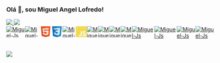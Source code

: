 ### Olá 👋, sou Miguel Angel Lofredo! 

<div>
  <a href='https://github.com/miguellofredo85'>
     <img height="180em" src="https://github-readme-stats.vercel.app/api?username=miguellofredo85&show_icons=true&theme=dark&include_all_commits=true&count_private=true"/>
  <img height="180em" src="https://github-readme-stats.vercel.app/api/top-langs/?username=miguellofredo85&layout=compact&langs_count=16&theme=dark"/>
</div>

  <div style="display: flex"><br>
    <img align="center" alt="Miguel-Js" height="30" width="50" src="https://miro.medium.com/max/1200/1*iAThFn7tn8mTyQFv0szo2w.jpeg">
    <img align="center" alt="Miguel-Js" height="30" width="40" src="https://www.macobserver.com/wp-content/uploads/2019/05/workfeatured-GitHub-2.png?ezimgfmt=rs%3Adevice%2Frscb1-1">
    <img align="center" alt="Miguel-HTML" height="30" width="40" src="https://raw.githubusercontent.com/devicons/devicon/master/icons/html5/html5-original.svg">
    <img align="center" alt="Miguel-CSS" height="30" width="40" src="https://raw.githubusercontent.com/devicons/devicon/master/icons/css3/css3-original.svg">
    <img align="center" alt="Miguel-CSS" height="30" width="35" src="https://www.drupal.org/files/project-images/bootstrap5.jpeg">
    <img align="center" alt="Miguel-Js" height="30" width="40" src="https://raw.githubusercontent.com/devicons/devicon/master/icons/javascript/javascript-plain.svg">
    <img align="center" alt="Miguel-Js" height="30" width="30" src="https://cdn.freebiesupply.com/logos/large/2x/jest-logo-png-transparent.png">
     <img align="center" alt="Miguel-Js" height="30" width="30" src="https://cdn-icons-png.flaticon.com/128/1260/1260667.png">
    <img align="center" alt="Miguel-Js" height="30" width="30" src="https://testing-library.com/img/octopus-64x64.png">
     <img align="center" alt="Miguel-Js" height="30" width="30" src="https://cdn.iconscout.com/icon/free/png-64/redux-283024.png">
     <img align="center" alt="Miguel-Js" height="50" width="60" src="https://logos-world.net/wp-content/uploads/2021/02/Docker-Symbol.png">
    <img align="center" alt="Miguel-Js" height="50" width="60" src="https://pngimg.com/uploads/mysql/mysql_PNG35.png">
    <img align="center" alt="Miguel-Js" height="40" width="50" src="https://innovationyourself.com/wp-content/uploads/2020/08/nodejs-logo-752x440.png">
    <img align="center" alt="Miguel-Js" height="40" width="50" src="https://res.cloudinary.com/practicaldev/image/fetch/s--vlyOpo-R--/c_imagga_scale,f_auto,fl_progressive,h_420,q_auto,w_1000/https://dev-to-uploads.s3.amazonaws.com/i/cvbwqb13ovxfjsel8du2.png">
  </div>
  
 <div style = "display: inline-block"><br>
    <a href="https://www.linkedin.com/in/miguelangellofredo/" target="_blank"><img src="https://img.shields.io/badge/-LinkedIn-%230077B5?style=for-the-badge&logo=linkedin&logoColor=white" target="_blank"></a>   
  </div>

